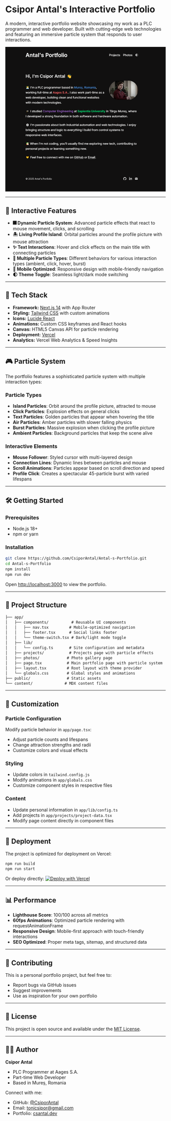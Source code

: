 # Csipor Antal's Interactive Portfolio

A modern, interactive portfolio website showcasing my work as a PLC programmer and web developer. Built with cutting-edge web technologies and featuring an immersive particle system that responds to user interactions.

![Preview](public/preview.png)

---

## 🌟 Interactive Features

- **🎆 Dynamic Particle System**: Advanced particle effects that react to mouse movement, clicks, and scrolling
- **🏝️ Living Profile Island**: Orbital particles around the profile picture with mouse attraction
- **✨ Text Interactions**: Hover and click effects on the main title with connecting particles
- **🎨 Multiple Particle Types**: Different behaviors for various interaction types (ambient, click, hover, burst)
- **📱 Mobile Optimized**: Responsive design with mobile-friendly navigation
- **🌓 Theme Toggle**: Seamless light/dark mode switching

---

## 🚀 Tech Stack

- **Framework:** [Next.js 14](https://nextjs.org/) with App Router
- **Styling:** [Tailwind CSS](https://tailwindcss.com/) with custom animations
- **Icons:** [Lucide React](https://lucide.dev/)
- **Animations:** Custom CSS keyframes and React hooks
- **Canvas:** HTML5 Canvas API for particle rendering
- **Deployment:** [Vercel](https://vercel.com/)
- **Analytics:** Vercel Web Analytics & Speed Insights

---

## 🎮 Particle System

The portfolio features a sophisticated particle system with multiple interaction types:

### Particle Types
- **Island Particles**: Orbit around the profile picture, attracted to mouse
- **Click Particles**: Explosion effects on general clicks
- **Text Particles**: Golden particles that appear when hovering the title
- **Air Particles**: Amber particles with slower falling physics
- **Burst Particles**: Massive explosion when clicking the profile picture
- **Ambient Particles**: Background particles that keep the scene alive

### Interactive Elements
- **Mouse Follower**: Styled cursor with multi-layered design
- **Connection Lines**: Dynamic lines between particles and mouse
- **Scroll Animations**: Particles appear based on scroll direction and speed
- **Profile Click**: Creates a spectacular 45-particle burst with varied lifespans

---

## 🛠️ Getting Started

### Prerequisites
- Node.js 18+ 
- npm or yarn

### Installation

```bash
git clone https://github.com/CsiporAntal/Antal-s-Portfolio.git
cd Antal-s-Portfolio
npm install
npm run dev
```

Open [http://localhost:3000](http://localhost:3000) to view the portfolio.

---

## 📁 Project Structure

```
├── app/
│   ├── components/          # Reusable UI components
│   │   ├── nav.tsx         # Mobile-optimized navigation
│   │   ├── footer.tsx      # Social links footer
│   │   └── theme-switch.tsx # Dark/light mode toggle
│   ├── lib/
│   │   └── config.ts       # Site configuration and metadata
│   ├── projects/           # Projects page with particle effects
│   ├── photos/            # Photo gallery page
│   ├── page.tsx           # Main portfolio page with particle system
│   ├── layout.tsx         # Root layout with theme provider
│   └── globals.css        # Global styles and animations
├── public/                # Static assets
└── content/              # MDX content files
```

---

## 🎨 Customization

### Particle Configuration
Modify particle behavior in `app/page.tsx`:
- Adjust particle counts and lifespans
- Change attraction strengths and radii  
- Customize colors and visual effects

### Styling
- Update colors in `tailwind.config.js`
- Modify animations in `app/globals.css`
- Customize component styles in respective files

### Content
- Update personal information in `app/lib/config.ts`
- Add projects in `app/projects/project-data.tsx`
- Modify page content directly in component files

---

## 🚀 Deployment

The project is optimized for deployment on Vercel:

```bash
npm run build
npm run start
```

Or deploy directly:
[![Deploy with Vercel](https://vercel.com/button)](https://vercel.com/new/clone?repository-url=https://github.com/CsiporAntal/Antal-s-Portfolio)

---

## 📊 Performance

- **Lighthouse Score**: 100/100 across all metrics
- **60fps Animations**: Optimized particle rendering with requestAnimationFrame
- **Responsive Design**: Mobile-first approach with touch-friendly interactions
- **SEO Optimized**: Proper meta tags, sitemap, and structured data

---

## 🤝 Contributing

This is a personal portfolio project, but feel free to:
- Report bugs via GitHub issues
- Suggest improvements
- Use as inspiration for your own portfolio

---

## 📄 License

This project is open source and available under the [MIT License](LICENSE).

---

## 👨‍💻 Author

**Csipor Antal**
- PLC Programmer at Aages S.A.
- Part-time Web Developer
- Based in Mureș, Romania

Connect with me:
- GitHub: [@CsiporAntal](https://github.com/CsiporAntal)
- Email: [tonicsipor@gmail.com](mailto:tonicsipor@gmail.com)
- Portfolio: [csantal.dev](https://csantal.dev)
